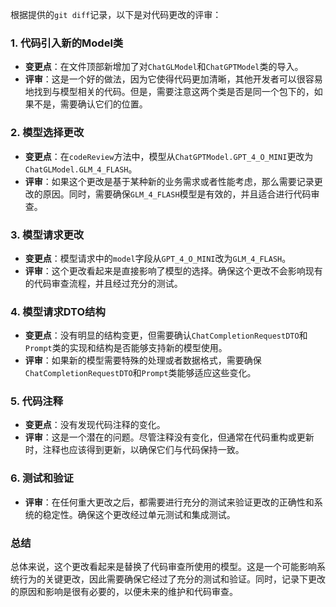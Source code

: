 根据提供的`git diff`记录，以下是对代码更改的评审：

### 1. 代码引入新的Model类
- **变更点**：在文件顶部新增加了对`ChatGLModel`和`ChatGPTModel`类的导入。
- **评审**：这是一个好的做法，因为它使得代码更加清晰，其他开发者可以很容易地找到与模型相关的代码。但是，需要注意这两个类是否是同一个包下的，如果不是，需要确认它们的位置。

### 2. 模型选择更改
- **变更点**：在`codeReview`方法中，模型从`ChatGPTModel.GPT_4_O_MINI`更改为`ChatGLModel.GLM_4_FLASH`。
- **评审**：如果这个更改是基于某种新的业务需求或者性能考虑，那么需要记录更改的原因。同时，需要确保`GLM_4_FLASH`模型是有效的，并且适合进行代码审查。

### 3. 模型请求更改
- **变更点**：模型请求中的`model`字段从`GPT_4_O_MINI`改为`GLM_4_FLASH`。
- **评审**：这个更改看起来是直接影响了模型的选择。确保这个更改不会影响现有的代码审查流程，并且经过充分的测试。

### 4. 模型请求DTO结构
- **变更点**：没有明显的结构变更，但需要确认`ChatCompletionRequestDTO`和`Prompt`类的实现和结构是否能够支持新的模型使用。
- **评审**：如果新的模型需要特殊的处理或者数据格式，需要确保`ChatCompletionRequestDTO`和`Prompt`类能够适应这些变化。

### 5. 代码注释
- **变更点**：没有发现代码注释的变化。
- **评审**：这是一个潜在的问题。尽管注释没有变化，但通常在代码重构或更新时，注释也应该得到更新，以确保它们与代码保持一致。

### 6. 测试和验证
- **评审**：在任何重大更改之后，都需要进行充分的测试来验证更改的正确性和系统的稳定性。确保这个更改经过单元测试和集成测试。

### 总结
总体来说，这个更改看起来是替换了代码审查所使用的模型。这是一个可能影响系统行为的关键更改，因此需要确保它经过了充分的测试和验证。同时，记录下更改的原因和影响是很有必要的，以便未来的维护和代码审查。